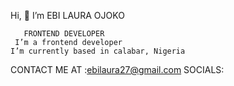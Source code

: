  Hi, 👋 I’m EBI LAURA OJOKO
 
       FRONTEND DEVELOPER
     I’m a frontend developer
    I’m currently based in calabar, Nigeria
    
CONTACT ME AT :ebilaura27@gmail.com
SOCIALS:


<!---
Ebi-laura/Ebi-laura is a ✨ special ✨ repository because its `README.md` (this file) appears on your GitHub profile.
You can click the Preview link to take a look at your changes.
--->

